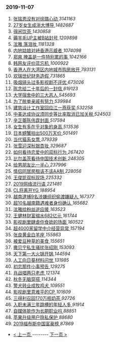 ### 2019-11-07 
1. [ 张铭恩没有对徐璐心动 ](https://s.weibo.com/weibo?q=%23%E5%BC%A0%E9%93%AD%E6%81%A9%E6%B2%A1%E6%9C%89%E5%AF%B9%E5%BE%90%E7%92%90%E5%BF%83%E5%8A%A8%23&Refer=top) *3141163*
1. [ 27岁女生成浙大博导 ](https://s.weibo.com/weibo?q=%2327%E5%B2%81%E5%A5%B3%E7%94%9F%E6%88%90%E6%B5%99%E5%A4%A7%E5%8D%9A%E5%AF%BC%23&Refer=top) *1482687*
1. [ 得闲饮茶 ](https://s.weibo.com/weibo?q=%23%E5%BE%97%E9%97%B2%E9%A5%AE%E8%8C%B6%23&topic_ad=1&Refer=top) *1430858*
1. [ 薅羊毛UP主被B站封号 ](https://s.weibo.com/weibo?q=%23%E8%96%85%E7%BE%8A%E6%AF%9BUP%E4%B8%BB%E8%A2%ABB%E7%AB%99%E5%B0%81%E5%8F%B7%23&Refer=top) *1209898*
1. [ 泫雅 落泪妆 ](https://s.weibo.com/weibo?q=%E6%B3%AB%E9%9B%85%20%E8%90%BD%E6%B3%AA%E5%A6%86&Refer=top) *1181328*
1. [ 内地姑娘对峙香港示威者 ](https://s.weibo.com/weibo?q=%23%E5%86%85%E5%9C%B0%E5%A7%91%E5%A8%98%E5%AF%B9%E5%B3%99%E9%A6%99%E6%B8%AF%E7%A4%BA%E5%A8%81%E8%80%85%23&Refer=top) *1074098*
1. [ 郑爽 掩盖是一件特别累的事 ](https://s.weibo.com/weibo?q=%E9%83%91%E7%88%BD%20%E6%8E%A9%E7%9B%96%E6%98%AF%E4%B8%80%E4%BB%B6%E7%89%B9%E5%88%AB%E7%B4%AF%E7%9A%84%E4%BA%8B&Refer=top) *1042166*
1. [ 韩网友评价蓝忘机 ](https://s.weibo.com/weibo?q=%23%E9%9F%A9%E7%BD%91%E5%8F%8B%E8%AF%84%E4%BB%B7%E8%93%9D%E5%BF%98%E6%9C%BA%23&Refer=top) *1000922*
1. [ 香港人在大湾区内地城市购房放开 ](https://s.weibo.com/weibo?q=%23%E9%A6%99%E6%B8%AF%E4%BA%BA%E5%9C%A8%E5%A4%A7%E6%B9%BE%E5%8C%BA%E5%86%85%E5%9C%B0%E5%9F%8E%E5%B8%82%E8%B4%AD%E6%88%BF%E6%94%BE%E5%BC%80%23&Refer=top) *793131*
1. [ 欢瑞世纪财务造假 ](https://s.weibo.com/weibo?q=%E6%AC%A2%E7%91%9E%E4%B8%96%E7%BA%AA%E8%B4%A2%E5%8A%A1%E9%80%A0%E5%81%87&Refer=top) *731865*
1. [ 吸烟镜头过多影视剧不评优 ](https://s.weibo.com/weibo?q=%23%E5%90%B8%E7%83%9F%E9%95%9C%E5%A4%B4%E8%BF%87%E5%A4%9A%E5%BD%B1%E8%A7%86%E5%89%A7%E4%B8%8D%E8%AF%84%E4%BC%98%23&Refer=top) *673026*
1. [ 陈念给二十年后的一封信 ](https://s.weibo.com/weibo?q=%23%E9%99%88%E5%BF%B5%E7%BB%99%E4%BA%8C%E5%8D%81%E5%B9%B4%E5%90%8E%E7%9A%84%E4%B8%80%E5%B0%81%E4%BF%A1%23&Refer=top) *619123*
1. [ 大学宿舍中的三大恶人 ](https://s.weibo.com/weibo?q=%23%E5%A4%A7%E5%AD%A6%E5%AE%BF%E8%88%8D%E4%B8%AD%E7%9A%84%E4%B8%89%E5%A4%A7%E6%81%B6%E4%BA%BA%23&Refer=top) *545693*
1. [ 为了脱单亲戚有努力 ](https://s.weibo.com/weibo?q=%23%E4%B8%BA%E4%BA%86%E8%84%B1%E5%8D%95%E4%BA%B2%E6%88%9A%E6%9C%89%E5%8A%AA%E5%8A%9B%23&Refer=top) *539984*
1. [ 建筑设计工作室回应江一燕获奖 ](https://s.weibo.com/weibo?q=%23%E5%BB%BA%E7%AD%91%E8%AE%BE%E8%AE%A1%E5%B7%A5%E4%BD%9C%E5%AE%A4%E5%9B%9E%E5%BA%94%E6%B1%9F%E4%B8%80%E7%87%95%E8%8E%B7%E5%A5%96%23&Refer=top) *532258*
1. [ 中美达成协议须同步等比率取消已加关税 ](https://s.weibo.com/weibo?q=%23%E4%B8%AD%E7%BE%8E%E8%BE%BE%E6%88%90%E5%8D%8F%E8%AE%AE%E9%A1%BB%E5%90%8C%E6%AD%A5%E7%AD%89%E6%AF%94%E7%8E%87%E5%8F%96%E6%B6%88%E5%B7%B2%E5%8A%A0%E5%85%B3%E7%A8%8E%23&Refer=top) *524503*
1. [ 辛芷蕾陈伟霆封面 ](https://s.weibo.com/weibo?q=%23%E8%BE%9B%E8%8A%B7%E8%95%BE%E9%99%88%E4%BC%9F%E9%9C%86%E5%B0%81%E9%9D%A2%23&Refer=top) *517594*
1. [ 女生有多在乎对象的身高 ](https://s.weibo.com/weibo?q=%23%E5%A5%B3%E7%94%9F%E6%9C%89%E5%A4%9A%E5%9C%A8%E4%B9%8E%E5%AF%B9%E8%B1%A1%E7%9A%84%E8%BA%AB%E9%AB%98%23&Refer=top) *513536*
1. [ 日本螃蟹拍出500万天价 ](https://s.weibo.com/weibo?q=%23%E6%97%A5%E6%9C%AC%E8%9E%83%E8%9F%B9%E6%8B%8D%E5%87%BA500%E4%B8%87%E5%A4%A9%E4%BB%B7%23&Refer=top) *501491*
1. [ 当代猫系女票 ](https://s.weibo.com/weibo?q=%23%E5%BD%93%E4%BB%A3%E7%8C%AB%E7%B3%BB%E5%A5%B3%E7%A5%A8%23&Refer=top) *379339*
1. [ 张雪迎深秋银杏妆 ](https://s.weibo.com/weibo?q=%23%E5%BC%A0%E9%9B%AA%E8%BF%8E%E6%B7%B1%E7%A7%8B%E9%93%B6%E6%9D%8F%E5%A6%86%23&Refer=top) *329687*
1. [ 如何看待恋爱中的双标行为 ](https://s.weibo.com/weibo?q=%23%E5%A6%82%E4%BD%95%E7%9C%8B%E5%BE%85%E6%81%8B%E7%88%B1%E4%B8%AD%E7%9A%84%E5%8F%8C%E6%A0%87%E8%A1%8C%E4%B8%BA%23&Refer=top) *267420*
1. [ 比尔盖茨看待中国技术创新 ](https://s.weibo.com/weibo?q=%23%E6%AF%94%E5%B0%94%E7%9B%96%E8%8C%A8%E7%9C%8B%E5%BE%85%E4%B8%AD%E5%9B%BD%E6%8A%80%E6%9C%AF%E5%88%9B%E6%96%B0%23&Refer=top) *248305*
1. [ 给男朋友比一半心 ](https://s.weibo.com/weibo?q=%23%E7%BB%99%E7%94%B7%E6%9C%8B%E5%8F%8B%E6%AF%94%E4%B8%80%E5%8D%8A%E5%BF%83%23&Refer=top) *237996*
1. [ 情侣同居房租该不该AA制 ](https://s.weibo.com/weibo?q=%23%E6%83%85%E4%BE%A3%E5%90%8C%E5%B1%85%E6%88%BF%E7%A7%9F%E8%AF%A5%E4%B8%8D%E8%AF%A5AA%E5%88%B6%23&Refer=top) *228056*
1. [ 王俊凯双标现场 ](https://s.weibo.com/weibo?q=%23%E7%8E%8B%E4%BF%8A%E5%87%AF%E5%8F%8C%E6%A0%87%E7%8E%B0%E5%9C%BA%23&Refer=top) *225332*
1. [ 2019网络流行语 ](https://s.weibo.com/weibo?q=%232019%E7%BD%91%E7%BB%9C%E6%B5%81%E8%A1%8C%E8%AF%AD%23&Refer=top) *221481*
1. [ CL将离开YG ](https://s.weibo.com/weibo?q=CL%E5%B0%86%E7%A6%BB%E5%BC%80YG&Refer=top) *188954*
1. [ 越南逮捕9名涉嫌组织偷渡嫌疑人 ](https://s.weibo.com/weibo?q=%23%E8%B6%8A%E5%8D%97%E9%80%AE%E6%8D%959%E5%90%8D%E6%B6%89%E5%AB%8C%E7%BB%84%E7%BB%87%E5%81%B7%E6%B8%A1%E5%AB%8C%E7%96%91%E4%BA%BA%23&Refer=top) *167377*
1. [ 超10名越南籍遇难者身份确认 ](https://s.weibo.com/weibo?q=%23%E8%B6%8510%E5%90%8D%E8%B6%8A%E5%8D%97%E7%B1%8D%E9%81%87%E9%9A%BE%E8%80%85%E8%BA%AB%E4%BB%BD%E7%A1%AE%E8%AE%A4%23&Refer=top) *165682*
1. [ 泫雅给粉丝逆应援 ](https://s.weibo.com/weibo?q=%23%E6%B3%AB%E9%9B%85%E7%BB%99%E7%B2%89%E4%B8%9D%E9%80%86%E5%BA%94%E6%8F%B4%23&Refer=top) *163523*
1. [ 王健林财富缩水682亿元 ](https://s.weibo.com/weibo?q=%23%E7%8E%8B%E5%81%A5%E6%9E%97%E8%B4%A2%E5%AF%8C%E7%BC%A9%E6%B0%B4682%E4%BA%BF%E5%85%83%23&Refer=top) *161744*
1. [ 影视剧里肆虐你食欲的场面 ](https://s.weibo.com/weibo?q=%23%E5%BD%B1%E8%A7%86%E5%89%A7%E9%87%8C%E8%82%86%E8%99%90%E4%BD%A0%E9%A3%9F%E6%AC%B2%E7%9A%84%E5%9C%BA%E9%9D%A2%23&Refer=top) *160522*
1. [ 超4000家留学中介经营异常 ](https://s.weibo.com/weibo?q=%23%E8%B6%854000%E5%AE%B6%E7%95%99%E5%AD%A6%E4%B8%AD%E4%BB%8B%E7%BB%8F%E8%90%A5%E5%BC%82%E5%B8%B8%23&Refer=top) *157194*
1. [ 张良黄金白羊座 ](https://s.weibo.com/weibo?q=%23%E5%BC%A0%E8%89%AF%E9%BB%84%E9%87%91%E7%99%BD%E7%BE%8A%E5%BA%A7%23&Refer=top) *155863*
1. [ 被爱豆种草的美食 ](https://s.weibo.com/weibo?q=%23%E8%A2%AB%E7%88%B1%E8%B1%86%E7%A7%8D%E8%8D%89%E7%9A%84%E7%BE%8E%E9%A3%9F%23&Refer=top) *155651*
1. [ 撒贝宁私生骚扰张绍刚 ](https://s.weibo.com/weibo?q=%E6%92%92%E8%B4%9D%E5%AE%81%E7%A7%81%E7%94%9F%E9%AA%9A%E6%89%B0%E5%BC%A0%E7%BB%8D%E5%88%9A&Refer=top) *153093*
1. [ 天下第一大火锅开锅 ](https://s.weibo.com/weibo?q=%23%E5%A4%A9%E4%B8%8B%E7%AC%AC%E4%B8%80%E5%A4%A7%E7%81%AB%E9%94%85%E5%BC%80%E9%94%85%23&Refer=top) *144594*
1. [ 人工向日葵材料问世 ](https://s.weibo.com/weibo?q=%23%E4%BA%BA%E5%B7%A5%E5%90%91%E6%97%A5%E8%91%B5%E6%9D%90%E6%96%99%E9%97%AE%E4%B8%96%23&Refer=top) *131985*
1. [ 初恋那件小事预告 ](https://s.weibo.com/weibo?q=%23%E5%88%9D%E6%81%8B%E9%82%A3%E4%BB%B6%E5%B0%8F%E4%BA%8B%E9%A2%84%E5%91%8A%23&Refer=top) *129275*
1. [ 肖战唱两只老虎 ](https://s.weibo.com/weibo?q=%23%E8%82%96%E6%88%98%E5%94%B1%E4%B8%A4%E5%8F%AA%E8%80%81%E8%99%8E%23&Refer=top) *121374*
1. [ 秋冬无脑穿搭 ](https://s.weibo.com/weibo?q=%23%E7%A7%8B%E5%86%AC%E6%97%A0%E8%84%91%E7%A9%BF%E6%90%AD%23&Refer=top) *114344*
1. [ 警犬转业成牧鸡犬 ](https://s.weibo.com/weibo?q=%23%E8%AD%A6%E7%8A%AC%E8%BD%AC%E4%B8%9A%E6%88%90%E7%89%A7%E9%B8%A1%E7%8A%AC%23&Refer=top) *109551*
1. [ 影视剧里意难平的CP ](https://s.weibo.com/weibo?q=%23%E5%BD%B1%E8%A7%86%E5%89%A7%E9%87%8C%E6%84%8F%E9%9A%BE%E5%B9%B3%E7%9A%84CP%23&Refer=top) *101609*
1. [ 三得利召回170万瓶奶茶 ](https://s.weibo.com/weibo?q=%23%E4%B8%89%E5%BE%97%E5%88%A9%E5%8F%AC%E5%9B%9E170%E4%B8%87%E7%93%B6%E5%A5%B6%E8%8C%B6%23&Refer=top) *92726*
1. [ 入职未满三年跳槽的年轻人多 ](https://s.weibo.com/weibo?q=%23%E5%85%A5%E8%81%8C%E6%9C%AA%E6%BB%A1%E4%B8%89%E5%B9%B4%E8%B7%B3%E6%A7%BD%E7%9A%84%E5%B9%B4%E8%BD%BB%E4%BA%BA%E5%A4%9A%23&Refer=top) *91914*
1. [ 自媒体能作为长期职业吗 ](https://s.weibo.com/weibo?q=%23%E8%87%AA%E5%AA%92%E4%BD%93%E8%83%BD%E4%BD%9C%E4%B8%BA%E9%95%BF%E6%9C%9F%E8%81%8C%E4%B8%9A%E5%90%97%23&Refer=top) *88851*
1. [ 苹果升级用户隐私保护 ](https://s.weibo.com/weibo?q=%23%E8%8B%B9%E6%9E%9C%E5%8D%87%E7%BA%A7%E7%94%A8%E6%88%B7%E9%9A%90%E7%A7%81%E4%BF%9D%E6%8A%A4%23&Refer=top) *88680*
1. [ 2019福布斯中国富豪榜 ](https://s.weibo.com/weibo?q=%232019%E7%A6%8F%E5%B8%83%E6%96%AF%E4%B8%AD%E5%9B%BD%E5%AF%8C%E8%B1%AA%E6%A6%9C%23&Refer=top) *87869* 

- [ < 上一页 ](https://github.com/able8/weibo-hot-record/blob/master/2019-11-06.md) -------- [ 下一页 > ](https://github.com/able8/weibo-hot-record/blob/master/2019-11-08.md)